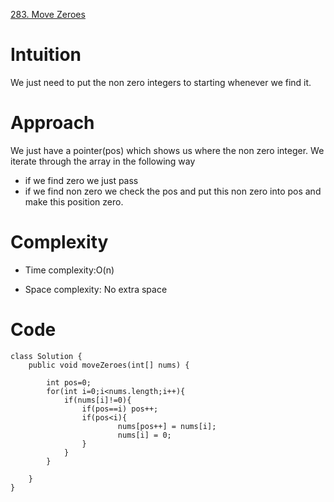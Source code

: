 [283. Move Zeroes](https://leetcode.com/problems/move-zeroes/description/)

# Intuition
<!-- Describe your first thoughts on how to solve this problem. -->
We just need to put the non zero integers to starting whenever we find it.
# Approach
<!-- Describe your approach to solving the problem. -->
We just have a pointer(pos) which shows us where the non zero integer. We iterate through the array in the following way 
- if we find zero we just pass 
- if we find non zero we check the pos and put this non zero into pos and make this position zero.
# Complexity
- Time complexity:O(n)
<!-- Add your time complexity here, e.g. $$O(n)$$ -->

- Space complexity: No extra space
<!-- Add your space complexity here, e.g. $$O(n)$$ -->

# Code
```
class Solution {
    public void moveZeroes(int[] nums) {
       
        int pos=0;
        for(int i=0;i<nums.length;i++){
            if(nums[i]!=0){
                if(pos==i) pos++;
                if(pos<i){
                        nums[pos++] = nums[i];
                        nums[i] = 0;
                }
            }
        }

    }
}
```